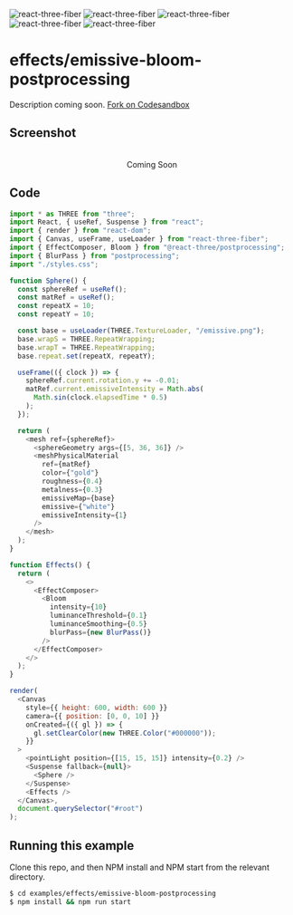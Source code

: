 ![react-three-fiber](https://img.shields.io/badge/dynamic/json?url=https://raw.githubusercontent.com/onion2k/r3f-by-example/develop/examples/effects/emissive-bloom-postprocessing/package.json&label=react-three-fiber&query=$.dependencies['react-three-fiber']&color=green) ![react-three-fiber](https://img.shields.io/badge/dynamic/json?url=https://raw.githubusercontent.com/onion2k/r3f-by-example/develop/examples/effects/emissive-bloom-postprocessing/package.json&label=three&query=$.dependencies['three']&color=green) ![react-three-fiber](https://img.shields.io/badge/dynamic/json?url=https://raw.githubusercontent.com/onion2k/r3f-by-example/develop/examples/effects/emissive-bloom-postprocessing/package.json&label=@react-three/drei&query=$.dependencies['@react-three/drei']&color=green) ![react-three-fiber](https://img.shields.io/badge/dynamic/json?url=https://raw.githubusercontent.com/onion2k/r3f-by-example/develop/examples/effects/emissive-bloom-postprocessing/package.json&label=@react-three/postprocessing&query=$.dependencies['@react-three/postprocessing']&color=green) ![react-three-fiber](https://img.shields.io/badge/dynamic/json?url=https://raw.githubusercontent.com/onion2k/r3f-by-example/develop/examples/effects/emissive-bloom-postprocessing/package.json&label=postprocessing&query=$.dependencies['postprocessing']&color=green)

# effects/emissive-bloom-postprocessing

Description coming soon. [Fork on Codesandbox](https://githubbox.com/onion2k/r3f-by-example/tree/develop/examples/effects/emissive-bloom-postprocessing)

## Screenshot
<div align="center">
  <br>
    Coming Soon
  <br>
</div>

## Code
```js
import * as THREE from "three";
import React, { useRef, Suspense } from "react";
import { render } from "react-dom";
import { Canvas, useFrame, useLoader } from "react-three-fiber";
import { EffectComposer, Bloom } from "@react-three/postprocessing";
import { BlurPass } from "postprocessing";
import "./styles.css";

function Sphere() {
  const sphereRef = useRef();
  const matRef = useRef();
  const repeatX = 10;
  const repeatY = 10;

  const base = useLoader(THREE.TextureLoader, "/emissive.png");
  base.wrapS = THREE.RepeatWrapping;
  base.wrapT = THREE.RepeatWrapping;
  base.repeat.set(repeatX, repeatY);

  useFrame(({ clock }) => {
    sphereRef.current.rotation.y += -0.01;
    matRef.current.emissiveIntensity = Math.abs(
      Math.sin(clock.elapsedTime * 0.5)
    );
  });

  return (
    <mesh ref={sphereRef}>
      <sphereGeometry args={[5, 36, 36]} />
      <meshPhysicalMaterial
        ref={matRef}
        color={"gold"}
        roughness={0.4}
        metalness={0.3}
        emissiveMap={base}
        emissive={"white"}
        emissiveIntensity={1}
      />
    </mesh>
  );
}

function Effects() {
  return (
    <>
      <EffectComposer>
        <Bloom
          intensity={10}
          luminanceThreshold={0.1}
          luminanceSmoothing={0.5}
          blurPass={new BlurPass()}
        />
      </EffectComposer>
    </>
  );
}

render(
  <Canvas
    style={{ height: 600, width: 600 }}
    camera={{ position: [0, 0, 10] }}
    onCreated={({ gl }) => {
      gl.setClearColor(new THREE.Color("#000000"));
    }}
  >
    <pointLight position={[15, 15, 15]} intensity={0.2} />
    <Suspense fallback={null}>
      <Sphere />
    </Suspense>
    <Effects />
  </Canvas>,
  document.querySelector("#root")
);

```

## Running this example

Clone this repo, and then NPM install and NPM start from the relevant directory.

```bash
$ cd examples/effects/emissive-bloom-postprocessing
$ npm install && npm run start
```